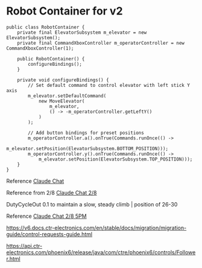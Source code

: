
# Robot Container for v2
```
public class RobotContainer {
    private final ElevatorSubsystem m_elevator = new ElevatorSubsystem();
    private final CommandXboxController m_operatorController = new CommandXboxController(1);

    public RobotContainer() {
        configureBindings();
    }

    private void configureBindings() {
        // Set default command to control elevator with left stick Y axis
        m_elevator.setDefaultCommand(
            new MoveElevator(
                m_elevator, 
                () -> -m_operatorController.getLeftY()
            )
        );

        // Add button bindings for preset positions
        m_operatorController.a().onTrue(Commands.runOnce(() -> 
            m_elevator.setPosition(ElevatorSubsystem.BOTTOM_POSITION)));
        m_operatorController.y().onTrue(Commands.runOnce(() -> 
            m_elevator.setPosition(ElevatorSubsystem.TOP_POSITION)));
    }
}
```

Reference [Claude Chat](https://claude.ai/chat/b4e23ed0-c67c-4e1b-b2dc-a6ba6b4c0a51)

Reference from 2/8 [Claude Chat 2/8](https://claude.ai/chat/0ce7068c-23be-4766-8674-02b8326b7997)

DutyCycleOut 0.1 to maintain a slow, steady climb   |   position of 26-30

Reference [Claude Chat 2/8 5PM](https://claude.ai/chat/dcffea4e-d55c-42a0-92e6-1e2061f5df57)


https://v6.docs.ctr-electronics.com/en/stable/docs/migration/migration-guide/control-requests-guide.html

https://api.ctr-electronics.com/phoenix6/release/java/com/ctre/phoenix6/controls/Follower.html